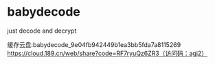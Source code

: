 
# babydecode

just decode and decrypt

缓存云盘:babydecode_9e04fb942449b1ea3bb5fda7a8115269  
https://cloud.189.cn/web/share?code=RF7ryuQz6ZR3（访问码：agj2）
